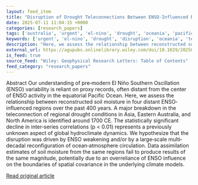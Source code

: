 ```yaml
---
layout: feed_item
title: "Disruption of Drought Teleconnections Between ENSO‐Influenced Regions Around 1700 CE"
date: 2025-07-11 11:04:15 +0000
categories: [research_papers]
tags: ['australia', 'urgent', 'el-nino', 'drought', 'oceania', 'pacific-region', 'water-crisis', 'weather-patterns']
keywords: ['urgent', 'el-nino', 'drought', 'disruption', 'oceania', 'teleconnections', 'australia']
description: "Here, we assess the relationship between reconstructed soil moisture in four distant ENSO‐influenced regions over the past 400 years"
external_url: https://agupubs.onlinelibrary.wiley.com/doi/10.1029/2025GL115600?af=R
is_feed: true
source_feed: "Wiley: Geophysical Research Letters: Table of Contents"
feed_category: "research_papers"
---
```


Abstract Our understanding of pre‐modern El Niño Southern Oscillation (ENSO) variability is reliant on proxy records, often distant from the center of ENSO activity in the equatorial Pacific Ocean. Here, we assess the relationship between reconstructed soil moisture in four distant ENSO‐influenced regions over the past 400 years. A major breakdown in the teleconnection of regional drought conditions in Asia, Eastern Australia, and North America is identified around 1700 CE. The statistically significant decline in inter‐series correlations (p < 0.01) represents a previously unknown aspect of global hydroclimate dynamics. We hypothesize that the disruption was driven by ENSO weakening and/or by a large‐scale multi‐decadal reconfiguration of ocean‐atmosphere circulation. Data assimilation estimates of soil moisture from the same regions fail to produce results of the same magnitude, potentially due to an overreliance of ENSO influence on the boundaries of spatial covariance in the underlying climate models.

[Read original article](https://agupubs.onlinelibrary.wiley.com/doi/10.1029/2025GL115600?af=R)
